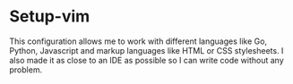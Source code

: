 # Setup-vim
This configuration allows me to work with different languages like Go, Python, Javascript and markup languages like HTML or CSS stylesheets. I
also made it as close to an IDE as possible so I can write code without any problem.
